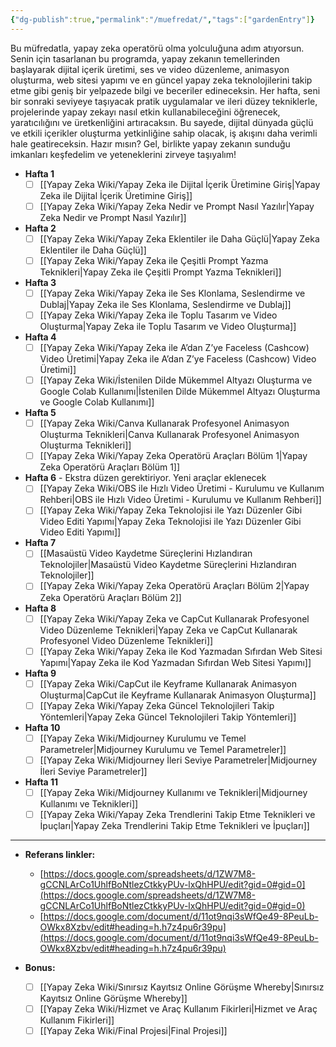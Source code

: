 ```yaml
---
{"dg-publish":true,"permalink":"/muefredat/","tags":["gardenEntry"]}
---
```



Bu müfredatla, yapay zeka operatörü olma yolculuğuna adım atıyorsun. Senin için tasarlanan bu programda, yapay zekanın temellerinden başlayarak dijital içerik üretimi, ses ve video düzenleme, animasyon oluşturma, web sitesi yapımı ve en güncel yapay zeka teknolojilerini takip etme gibi geniş bir yelpazede bilgi ve beceriler edineceksin. Her hafta, seni bir sonraki seviyeye taşıyacak pratik uygulamalar ve ileri düzey tekniklerle, projelerinde yapay zekayı nasıl etkin kullanabileceğini öğrenecek, yaratıcılığını ve üretkenliğini artıracaksın. Bu sayede, dijital dünyada güçlü ve etkili içerikler oluşturma yetkinliğine sahip olacak, iş akışını daha verimli hale geatireceksin. Hazır mısın? Gel, birlikte yapay zekanın sunduğu imkanları keşfedelim ve yeteneklerini zirveye taşıyalım!

- **Hafta 1**
  - [ ] [[Yapay Zeka Wiki/Yapay Zeka ile Dijital İçerik Üretimine Giriş\|Yapay Zeka ile Dijital İçerik Üretimine Giriş]]
  - [ ] [[Yapay Zeka Wiki/Yapay Zeka Nedir ve Prompt Nasıl Yazılır\|Yapay Zeka Nedir ve Prompt Nasıl Yazılır]]

- **Hafta 2**
  - [ ] [[Yapay Zeka Wiki/Yapay Zeka Eklentiler ile Daha Güçlü\|Yapay Zeka Eklentiler ile Daha Güçlü]]
  - [ ] [[Yapay Zeka Wiki/Yapay Zeka ile Çeşitli Prompt Yazma Teknikleri\|Yapay Zeka ile Çeşitli Prompt Yazma Teknikleri]]

- **Hafta 3**
  - [ ] [[Yapay Zeka Wiki/Yapay Zeka ile Ses Klonlama, Seslendirme ve Dublaj\|Yapay Zeka ile Ses Klonlama, Seslendirme ve Dublaj]]
  - [ ] [[Yapay Zeka Wiki/Yapay Zeka ile Toplu Tasarım ve Video Oluşturma\|Yapay Zeka ile Toplu Tasarım ve Video Oluşturma]]

- **Hafta 4**
  - [ ] [[Yapay Zeka Wiki/Yapay Zeka ile A’dan Z’ye Faceless (Cashcow) Video Üretimi\|Yapay Zeka ile A’dan Z’ye Faceless (Cashcow) Video Üretimi]]
  - [ ] [[Yapay Zeka Wiki/İstenilen Dilde Mükemmel Altyazı Oluşturma ve Google Colab Kullanımı\|İstenilen Dilde Mükemmel Altyazı Oluşturma ve Google Colab Kullanımı]]

- **Hafta 5**
  - [ ] [[Yapay Zeka Wiki/Canva Kullanarak Profesyonel Animasyon Oluşturma Teknikleri\|Canva Kullanarak Profesyonel Animasyon Oluşturma Teknikleri]]
  - [ ] [[Yapay Zeka Wiki/Yapay Zeka Operatörü Araçları Bölüm 1\|Yapay Zeka Operatörü Araçları Bölüm 1]]

- **Hafta 6** - Ekstra düzen gerektiriyor. Yeni araçlar eklenecek
  - [ ] [[Yapay Zeka Wiki/OBS ile Hızlı Video Üretimi - Kurulumu ve Kullanım Rehberi\|OBS ile Hızlı Video Üretimi - Kurulumu ve Kullanım Rehberi]]
  - [ ] [[Yapay Zeka Wiki/Yapay Zeka Teknolojisi ile Yazı Düzenler Gibi Video Editi Yapımı\|Yapay Zeka Teknolojisi ile Yazı Düzenler Gibi Video Editi Yapımı]]

- **Hafta 7**
  - [ ] [[Masaüstü Video Kaydetme Süreçlerini Hızlandıran Teknolojiler\|Masaüstü Video Kaydetme Süreçlerini Hızlandıran Teknolojiler]]
  - [ ] [[Yapay Zeka Wiki/Yapay Zeka Operatörü Araçları Bölüm 2\|Yapay Zeka Operatörü Araçları Bölüm 2]]

- **Hafta 8**
  - [ ] [[Yapay Zeka Wiki/Yapay Zeka ve CapCut Kullanarak Profesyonel Video Düzenleme Teknikleri\|Yapay Zeka ve CapCut Kullanarak Profesyonel Video Düzenleme Teknikleri]]
  - [ ] [[Yapay Zeka Wiki/Yapay Zeka ile Kod Yazmadan Sıfırdan Web Sitesi Yapımı\|Yapay Zeka ile Kod Yazmadan Sıfırdan Web Sitesi Yapımı]]

- **Hafta 9**
  - [ ] [[Yapay Zeka Wiki/CapCut ile Keyframe Kullanarak Animasyon Oluşturma\|CapCut ile Keyframe Kullanarak Animasyon Oluşturma]]
  - [ ] [[Yapay Zeka Wiki/Yapay Zeka Güncel Teknolojileri Takip Yöntemleri\|Yapay Zeka Güncel Teknolojileri Takip Yöntemleri]]

- **Hafta 10**
  - [ ] [[Yapay Zeka Wiki/Midjourney Kurulumu ve Temel Parametreler\|Midjourney Kurulumu ve Temel Parametreler]]
  - [ ] [[Yapay Zeka Wiki/Midjourney İleri Seviye Parametreler\|Midjourney İleri Seviye Parametreler]]

- **Hafta 11**
  - [ ] [[Yapay Zeka Wiki/Midjourney Kullanımı ve Teknikleri\|Midjourney Kullanımı ve Teknikleri]]
  - [ ] [[Yapay Zeka Wiki/Yapay Zeka Trendlerini Takip Etme Teknikleri ve İpuçları\|Yapay Zeka Trendlerini Takip Etme Teknikleri ve İpuçları]]

---

- **Referans linkler:**
  - [https://docs.google.com/spreadsheets/d/1ZW7M8-gCCNLArCo1UhlfBoNtlezCtkkyPUv-lxQhHPU/edit?gid=0#gid=0](https://docs.google.com/spreadsheets/d/1ZW7M8-gCCNLArCo1UhlfBoNtlezCtkkyPUv-lxQhHPU/edit?gid=0#gid=0)
  - [https://docs.google.com/document/d/11ot9nqi3sWfQe49-8PeuLb-OWkx8Xzbv/edit#heading=h.h7z4pu6r39pu](https://docs.google.com/document/d/11ot9nqi3sWfQe49-8PeuLb-OWkx8Xzbv/edit#heading=h.h7z4pu6r39pu)

- **Bonus:**
  - [ ] [[Yapay Zeka Wiki/Sınırsız Kayıtsız Online Görüşme Whereby\|Sınırsız Kayıtsız Online Görüşme Whereby]]
  - [ ] [[Yapay Zeka Wiki/Hizmet ve Araç Kullanım Fikirleri\|Hizmet ve Araç Kullanım Fikirleri]]
  - [ ] [[Yapay Zeka Wiki/Final Projesi\|Final Projesi]]